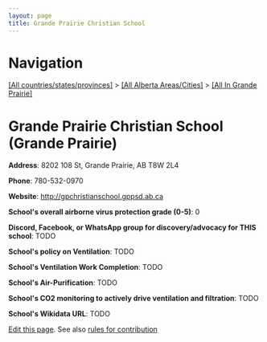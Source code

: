 ```yaml
---
layout: page
title: Grande Prairie Christian School
---
```

# Navigation

[[All countries/states/provinces]](../../..) > [[All Alberta Areas/Cities]](../..) > [[All In Grande Prairie]](..)

# Grande Prairie Christian School (Grande Prairie)

**Address**: 8202 108 St, Grande Prairie, AB T8W 2L4

**Phone**: 780-532-0970

**Website**: <http://gpchristianschool.gppsd.ab.ca>

**School's overall airborne virus protection grade (0-5)**: 0

**Discord, Facebook, or WhatsApp group for discovery/advocacy for THIS school**: TODO

**School's policy on Ventilation**: TODO

**School's Ventilation Work Completion**: TODO

**School's Air-Purification**: TODO

**School's CO2 monitoring to actively drive ventilation and filtration**: TODO

**School's Wikidata URL**: TODO


[Edit this page](https://github.com/ventilate-schools/AB/edit/main/./Grande_Prairie/Grande_Prairie_Christian_School.md). See also [rules for contribution](../../../contribution-rules/)